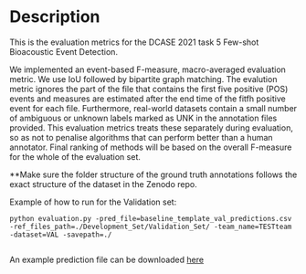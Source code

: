 # Description

This is the evaluation metrics for the DCASE 2021 task 5 Few-shot Bioacoustic Event Detection.

We implemented an event-based F-measure, macro-averaged evaluation metric. We use IoU followed by bipartite graph matching. The evalution metric ignores the part of the file that contains the first five positive (POS) events and measures are estimated after the end time of the fitfh positive event for each file. Furthermore, real-world datasets contain a small number of ambiguous or unknown labels marked as UNK in the annotation files provided. This evaluation metrics treats these separately during evaluation, so as not to penalise algorithms that can perform better than a human annotator. Final ranking of methods will be based on the overall F-measure for the whole of the evaluation set.

**Make sure the folder structure of the ground truth annotations follows the exact structure of the dataset in the Zenodo repo.

Example of how to run for the Validation set:

```
python evaluation.py -pred_file=baseline_template_val_predictions.csv -ref_files_path=./Development_Set/Validation_Set/ -team_name=TESTteam -dataset=VAL -savepath=./
 
```

An example prediction file can be downloaded <a href="https://github.com/c4dm/dcase-few-shot-bioacoustic/blob/main/dcase_2021_fewshot_submission_package.zip">here</a> 
